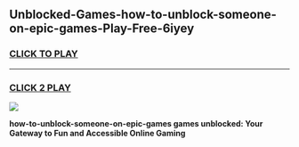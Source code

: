 
## Unblocked-Games-how-to-unblock-someone-on-epic-games-Play-Free-6iyey
<h3>
<a href="https://premium76.site?title=how-to-unblock-someone-on-epic-games&ref=20A">CLICK TO PLAY</a></h3>
<hr>

<h3>
<a href="https://premium76.site?title=how-to-unblock-someone-on-epic-games&ref=20A">CLICK 2 PLAY</a>
  
</h3>

<a href="https://premium76.site?title=how-to-unblock-someone-on-epic-games&ref=20A"><img src="https://clearcache.store/games.png"></a>


**how-to-unblock-someone-on-epic-games games unblocked: Your Gateway to Fun and Accessible Online Gaming**
